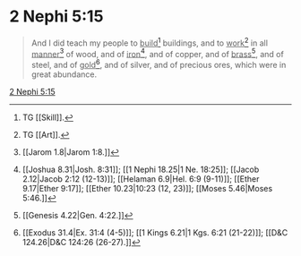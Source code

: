 # 2 Nephi 5:15

> And I did teach my people to <u>build</u>[^a] buildings, and to <u>work</u>[^b] in all <u>manner</u>[^c] of wood, and of <u>iron</u>[^d], and of copper, and of <u>brass</u>[^e], and of steel, and of <u>gold</u>[^f], and of silver, and of precious ores, which were in great abundance.

[2 Nephi 5:15](https://www.churchofjesuschrist.org/study/scriptures/bofm/2-ne/5?lang=eng&id=p15#p15)


[^a]: TG [[Skill]].
[^b]: TG [[Art]].
[^c]: [[Jarom 1.8|Jarom 1:8.]]
[^d]: [[Joshua 8.31|Josh. 8:31]]; [[1 Nephi 18.25|1 Ne. 18:25]]; [[Jacob 2.12|Jacob 2:12 (12-13)]]; [[Helaman 6.9|Hel. 6:9 (9-11)]]; [[Ether 9.17|Ether 9:17]]; [[Ether 10.23|10:23 (12, 23)]]; [[Moses 5.46|Moses 5:46.]]
[^e]: [[Genesis 4.22|Gen. 4:22.]]
[^f]: [[Exodus 31.4|Ex. 31:4 (4-5)]]; [[1 Kings 6.21|1 Kgs. 6:21 (21-22)]]; [[D&C 124.26|D&C 124:26 (26-27).]]
